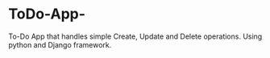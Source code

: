 # ToDo-App-
To-Do App that handles simple Create, Update and Delete operations. 
Using python and Django framework.
